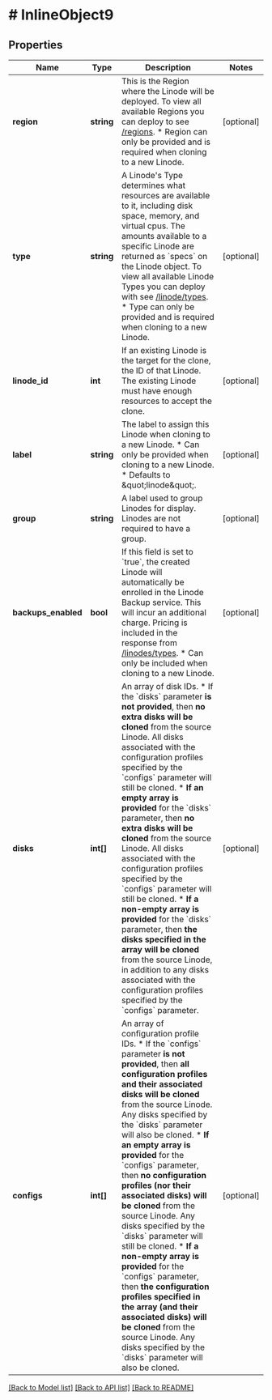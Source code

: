 # # InlineObject9

## Properties

Name | Type | Description | Notes
------------ | ------------- | ------------- | -------------
**region** | **string** | This is the Region where the Linode will be deployed. To view all available Regions you can deploy to see [/regions](/docs/api/regions/#regions-list). * Region can only be provided and is required when cloning to a new Linode. | [optional]
**type** | **string** | A Linode&#39;s Type determines what resources are available to it, including disk space, memory, and virtual cpus. The amounts available to a specific Linode are returned as &#x60;specs&#x60; on the Linode object.  To view all available Linode Types you can deploy with see [/linode/types](/docs/api/linode-types/#types-list).  * Type can only be provided and is required when cloning to a new Linode. | [optional]
**linode_id** | **int** | If an existing Linode is the target for the clone, the ID of that Linode. The existing Linode must have enough resources to accept the clone. | [optional]
**label** | **string** | The label to assign this Linode when cloning to a new Linode. * Can only be provided when cloning to a new Linode. * Defaults to \&quot;linode\&quot;. | [optional]
**group** | **string** | A label used to group Linodes for display. Linodes are not required to have a group. | [optional]
**backups_enabled** | **bool** | If this field is set to &#x60;true&#x60;, the created Linode will automatically be enrolled in the Linode Backup service. This will incur an additional charge. Pricing is included in the response from [/linodes/types](/docs/api/linode-types/#types-list).  * Can only be included when cloning to a new Linode. | [optional]
**disks** | **int[]** | An array of disk IDs. * If the &#x60;disks&#x60; parameter **is not provided**, then **no extra disks will be cloned** from the source Linode. All disks associated with the configuration profiles specified by the &#x60;configs&#x60; parameter will still be cloned. * **If an empty array is provided** for the &#x60;disks&#x60; parameter, then **no extra disks will be cloned** from the source Linode. All disks associated with the configuration profiles specified by the &#x60;configs&#x60; parameter will still be cloned. * **If a non-empty array is provided** for the &#x60;disks&#x60; parameter, then **the disks specified in the array will be cloned** from the source Linode, in addition to any disks associated with the configuration profiles specified by the &#x60;configs&#x60; parameter. | [optional]
**configs** | **int[]** | An array of configuration profile IDs. * If the &#x60;configs&#x60; parameter **is not provided**, then **all configuration profiles and their associated disks will be cloned** from the source Linode. Any disks specified by the &#x60;disks&#x60; parameter will also be cloned. * **If an empty array is provided** for the &#x60;configs&#x60; parameter, then **no configuration profiles (nor their associated disks) will be cloned** from the source Linode. Any disks specified by the &#x60;disks&#x60; parameter will still be cloned. * **If a non-empty array is provided** for the &#x60;configs&#x60; parameter, then **the configuration profiles specified in the array (and their associated disks) will be cloned** from the source Linode. Any disks specified by the &#x60;disks&#x60; parameter will also be cloned. | [optional]

[[Back to Model list]](../../README.md#models) [[Back to API list]](../../README.md#endpoints) [[Back to README]](../../README.md)
